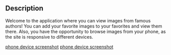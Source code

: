 ## Description

Welcome to the application where you can view images from famous authors! You can add your favorite images to your favorites and view them there. Also, you have the opportunity to browse images from your phone, as the site is responsive to different devices.

[phone device screenshot](/assets/images/mainPhoto.jpg)
[phone device screenshot](/assets/images/selectedPhoto.jpg)
